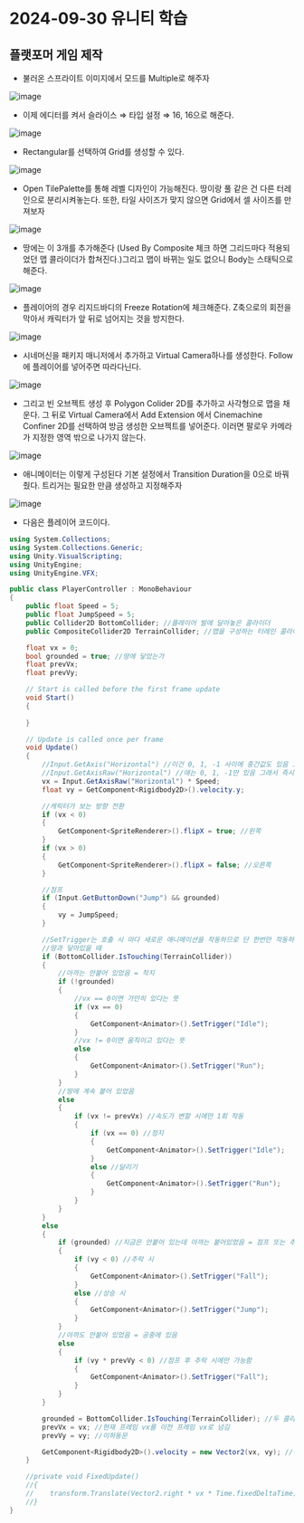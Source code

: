 # 2024-09-30 유니티 학습

## 플랫포머 게임 제작

- 불러온 스프라이트 이미지에서 모드를 Multiple로 해주자

![image](https://github.com/user-attachments/assets/575e28a9-f8d5-40e5-ad47-6d9dc977d30f)


- 이제 에디터를 켜서 슬라이스 ⇒  타입 설정 ⇒ 16, 16으로 해준다.

![image](https://github.com/user-attachments/assets/60bfc5cd-6fe2-48db-b40f-70d03c4890f6)


- Rectangular를 선택하여 Grid를 생성할 수 있다.

![image](https://github.com/user-attachments/assets/4621a265-0a82-408a-9b32-15bbcc3b39f9)


- Open TilePalette를 통해 레벨 디자인이 가능해진다. 땅이랑 풀 같은 건 다른 터레인으로 분리시켜놓는다. 또한, 타일 사이즈가 맞지 않으면 Grid에서 셀 사이즈를 만져보자

![image](https://github.com/user-attachments/assets/ecfdae06-3a10-4390-b00f-8f5bfc168cbc)


- 땅에는 이 3개를 추가해준다 (Used By Composite 체크 하면 그리드마다 적용되었던 맵 콜라이더가 합쳐진다.)그리고 맵이 바뀌는 일도 없으니 Body는 스태틱으로 해준다.

![image](https://github.com/user-attachments/assets/6aac6d54-3b7a-4cae-990d-26de001fb4a0)


- 플레이어의 경우 리지드바디의 Freeze Rotation에 체크해준다. Z축으로의 회전을 막아서 캐릭터가 앞 뒤로 넘어지는 것을 방지한다.

![image](https://github.com/user-attachments/assets/c53c1a60-e2db-41d5-bd5c-34090e4bb4ea)

- 시네머신을 패키지 매니저에서 추가하고 Virtual Camera하나를 생성한다. Follow에 플레이어를 넣어주면 따라다닌다.

![image](https://github.com/user-attachments/assets/0bce64ef-7de1-4965-93a9-b17e4a3dd4c9)


- 그리고 빈 오브젝트 생성 후 Polygon Colider 2D를 추가하고 사각형으로 맵을 채운다. 그 뒤로 Virtual Camera에서 Add Extension 에서 Cinemachine Confiner 2D를 선택하여 방금 생성한 오브젝트를 넣어준다. 이러면 팔로우 카메라가 지정한 영역 밖으로 나가지 않는다.

![image](https://github.com/user-attachments/assets/fb8c7ae3-77f5-4e6a-83f3-edf8916ea4f0)


- 애니메이터는 이렇게 구성된다 기본 설정에서 Transition Duration을 0으로 바꿔줬다. 트리거는 필요한 만큼 생성하고 지정해주자

![image](https://github.com/user-attachments/assets/d76097d3-843c-40f3-a30b-64d3eb98f89c)


- 다음은 플레이어 코드이다.

```csharp
using System.Collections;
using System.Collections.Generic;
using Unity.VisualScripting;
using UnityEngine;
using UnityEngine.VFX;

public class PlayerController : MonoBehaviour
{
    public float Speed = 5;
    public float JumpSpeed = 5;
    public Collider2D BottomCollider; //플레이어 발에 달아놓은 콜라이더
    public CompositeCollider2D TerrainCollider; //맵을 구성하는 터레인 콜라이더

    float vx = 0;
    bool grounded = true; //땅에 닿았는가
    float prevVx;
    float prevVy;

    // Start is called before the first frame update
    void Start()
    {
    
    }

    // Update is called once per frame
    void Update()
    {
        //Input.GetAxis("Horizontal") //이건 0, 1, -1 사이에 중간값도 있음 그래서 가속도 느낌이 있음
        //Input.GetAxisRaw("Horizontal") //애는 0, 1, -1만 있음 그래서 즉시 방향 전환
        vx = Input.GetAxisRaw("Horizontal") * Speed;
        float vy = GetComponent<Rigidbody2D>().velocity.y;

        //캐릭터가 보는 방향 전환
        if (vx < 0)
        {
            GetComponent<SpriteRenderer>().flipX = true; //왼쪽
        }
        if (vx > 0)
        {
            GetComponent<SpriteRenderer>().flipX = false; //오른쪽
        }

        //점프
        if (Input.GetButtonDown("Jump") && grounded)
        {
            vy = JumpSpeed;
        }

        //SetTrigger는 호출 시 마다 새로운 애니메이션을 작동하므로 단 한번만 작동하도록 로직을 구성해야함
        //땅과 닿아있을 때
        if (BottomCollider.IsTouching(TerrainCollider))
        {
            //아까는 안붙어 있었음 = 착지
            if (!grounded)
            {
                //vx == 0이면 가만히 있다는 뜻
                if (vx == 0)
                {
                    GetComponent<Animator>().SetTrigger("Idle");
                }
                //vx != 0이면 움직이고 있다는 뜻
                else
                {
                    GetComponent<Animator>().SetTrigger("Run");
                }
            }
            //땅에 계속 붙어 있었음
            else
            {
                if (vx != prevVx) //속도가 변할 시에만 1회 작동
                {
                    if (vx == 0) //정지
                    {
                        GetComponent<Animator>().SetTrigger("Idle");
                    }
                    else //달리기
                    {
                        GetComponent<Animator>().SetTrigger("Run");
                    }
                }
            }
        }
        else
        {
            if (grounded) //지금은 안붙어 있는데 아까는 붙어있었음 = 점프 또는 추락
            {
                if (vy < 0) //추락 시
                {
                    GetComponent<Animator>().SetTrigger("Fall");
                }
                else //상승 시
                {   
                    GetComponent<Animator>().SetTrigger("Jump");
                }
            } 
            //아까도 안붙어 있었음 = 공중에 있음
            else
            {
                if (vy * prevVy < 0) //점프 후 추락 시에만 가능함
                {
                    GetComponent<Animator>().SetTrigger("Fall");
                }
            }
        }

        grounded = BottomCollider.IsTouching(TerrainCollider); //두 콜라이더의 접촉여부를 반환
        prevVx = vx; //현재 프레임 vx를 이전 프레임 vx로 넘김
        prevVy = vy; //이하동문

        GetComponent<Rigidbody2D>().velocity = new Vector2(vx, vy); //속도 값을 지정
    }

    //private void FixedUpdate()
    //{
    //    transform.Translate(Vector2.right * vx * Time.fixedDeltaTime);
    //}
}

```
